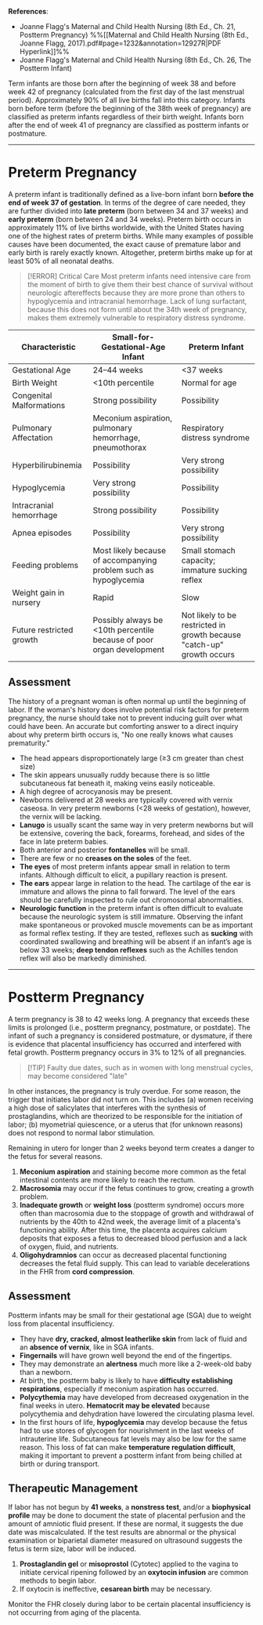 **References**:
- Joanne Flagg's Maternal and Child Health Nursing (8th Ed., Ch. 21, Postterm Pregnancy) %%[[Maternal and Child Health Nursing (8th Ed., Joanne Flagg, 2017).pdf#page=1232&annotation=12927R|PDF Hyperlink]]%%
- Joanne Flagg's Maternal and Child Health Nursing (8th Ed., Ch. 26, The Postterm Infant)

Term infants are those born after the beginning of week 38 and before week 42 of pregnancy (calculated from the first day of the last menstrual period). Approximately 90% of all live births fall into this category. Infants born before term (before the beginning of the 38th week of pregnancy) are classified as preterm infants regardless of their birth weight. Infants born after the end of week 41 of pregnancy are classified as postterm infants or postmature.

___

# Preterm Pregnancy
A preterm infant is traditionally defined as a live-born infant born **before the end of week 37 of gestation**. In terms of the degree of care needed, they are further divided into **late preterm** (born between 34 and 37 weeks) and **early preterm** (born between 24 and 34 weeks). Preterm birth occurs in approximately 11% of live births worldwide, with the United States having one of the highest rates of preterm births. While many examples of possible causes have been documented, the exact cause of premature labor and early birth is rarely exactly known. Altogether, preterm births make up for at least 50% of all neonatal deaths.

>[!ERROR] Critical Care
>Most preterm infants need intensive care from the moment of birth to give them their best chance of survival without neurologic aftereffects because they are more prone than others to hypoglycemia and intracranial hemorrhage. Lack of lung surfactant, because this does not form until about the 34th week of pregnancy, makes them extremely vulnerable to respiratory distress syndrome.

| Characteristic           | Small-for-Gestational-Age Infant                                      | Preterm Infant                                                         |
| ------------------------ | --------------------------------------------------------------------- | ---------------------------------------------------------------------- |
| Gestational Age          | 24–44 weeks                                                           | <37 weeks                                                              |
| Birth Weight             | <10th percentile                                                      | Normal for age                                                         |
| Congenital Malformations | Strong possibility                                                    | Possibility                                                            |
| Pulmonary Affectation    | Meconium aspiration, pulmonary hemorrhage, pneumothorax               | Respiratory distress syndrome                                          |
| Hyperbilirubinemia       | Possibility                                                           | Very strong possibility                                                |
| Hypoglycemia             | Very strong possibility                                               | Possibility                                                            |
| Intracranial hemorrhage  | Strong possibility                                                    | Possibility                                                            |
| Apnea episodes           | Possibility                                                           | Very strong possibility                                                |
| Feeding problems         | Most likely because of accompanying problem such as hypoglycemia      | Small stomach capacity; immature sucking reflex                        |
| Weight gain in nursery   | Rapid                                                                 | Slow                                                                   |
| Future restricted growth | Possibly always be <10th percentile because of poor organ development | Not likely to be restricted in growth because "catch-up" growth occurs |

## Assessment
The history of a pregnant woman is often normal up until the beginning of labor. If the woman's history does involve potential risk factors for preterm pregnancy, the nurse should take not to prevent inducing guilt over what could have been. An accurate but comforting answer to a direct inquiry about why preterm birth occurs is, "No one really knows what causes prematurity."
- The head appears disproportionately large (≥3 cm greater than chest size)
- The skin appears unusually ruddy because there is so little subcutaneous fat beneath it, making veins easily noticeable.
- A high degree of acrocyanosis may be present.
- Newborns delivered at 28 weeks are typically covered with vernix caseosa. In very preterm newborns (<28 weeks of gestation), however, the vernix will be lacking.
- **Lanugo** is usually scant the same way in very preterm newborns but will be extensive, covering the back, forearms, forehead, and sides of the face in late preterm babies.
- Both anterior and posterior **fontanelles** will be small.
- There are few or no **creases on the soles** of the feet.
- **The eyes** of most preterm infants appear small in relation to term infants. Although difficult to elicit, a pupillary reaction is present.
- **The ears** appear large in relation to the head. The cartilage of the ear is immature and allows the pinna to fall forward. The level of the ears should be carefully inspected to rule out chromosomal abnormalities.
- **Neurologic function** in the preterm infant is often difficult to evaluate because the neurologic system is still immature. Observing the infant make spontaneous or provoked muscle movements can be as important as formal reflex testing. If they are tested, reflexes such as **sucking** with coordinated swallowing and breathing will be absent if an infant’s age is below 33 weeks; **deep tendon reflexes** such as the Achilles tendon reflex will also be markedly diminished.

___

# Postterm Pregnancy
A term pregnancy is 38 to 42 weeks long. A pregnancy that exceeds these limits is prolonged (i.e., postterm pregnancy, postmature, or postdate). The infant of such a pregnancy is considered postmature, or dysmature, if there is evidence that placental insufficiency has occurred and interfered with fetal growth. Postterm pregnancy occurs in 3% to 12% of all pregnancies.

>[!TIP] Faulty due dates, such as in women with long menstrual cycles, may become considered "late"

In other instances, the pregnancy is truly overdue. For some reason, the trigger that initiates labor did not turn on. This includes (a) women receiving a high dose of salicylates that interferes with the synthesis of prostaglandins, which are theorized to be responsible for the initiation of labor; (b) myometrial quiescence, or a uterus that (for unknown reasons) does not respond to normal labor stimulation.

Remaining in utero for longer than 2 weeks beyond term creates a danger to the fetus for several reasons.
1. **Meconium aspiration** and staining become more common as the fetal intestinal contents are more likely to reach the rectum.
2. **Macrosomia** may occur if the fetus continues to grow, creating a growth problem.
3. **Inadequate growth** or **weight loss** (postterm syndrome) occurs more often than macrosomia due to the stoppage of growth and withdrawal of nutrients by the 40th to 42nd week, the average limit of a placenta's functioning ability. After this time, the placenta acquires calcium deposits that exposes a fetus to decreased blood perfusion and a lack of oxygen, fluid, and nutrients.
4. **Oligohydramnios** can occur as decreased placental functioning decreases the fetal fluid supply. This can lead to variable decelerations in the FHR from **cord compression**.
## Assessment
Postterm infants may be small for their gestational age (SGA) due to weight loss from placental insufficiency.
- They have **dry, cracked, almost leatherlike skin** from lack of fluid and an **absence of vernix**, like in SGA infants.
- **Fingernails** will have grown well beyond the end of the fingertips.
- They may demonstrate an **alertness** much more like a 2-week-old baby than a newborn.
- At birth, the postterm baby is likely to have **difficulty establishing respirations**, especially if meconium aspiration has occurred.
- **Polycythemia** may have developed from decreased oxygenation in the final weeks in utero. **Hematocrit may be elevated** because polycythemia and dehydration have lowered the circulating plasma level.
- In the first hours of life, **hypoglycemia** may develop because the fetus had to use stores of glycogen for nourishment in the last weeks of intrauterine life. Subcutaneous fat levels may also be low for the same reason. This loss of fat can make **temperature regulation difficult**, making it important to prevent a postterm infant from being chilled at birth or during transport.
## Therapeutic Management
If labor has not begun by **41 weeks**, a **nonstress test**, and/or a **biophysical profile** may be done to document the state of placental perfusion and the amount of amniotic fluid present. If these are normal, it suggests the due date was miscalculated. If the test results are abnormal or the physical examination or biparietal diameter measured on ultrasound suggests the fetus is term size, labor will be induced.
1. **Prostaglandin gel** or **misoprostol** (Cytotec) applied to the vagina to initiate cervical ripening followed by an **oxytocin infusion** are common methods to begin labor.
2. If oxytocin is ineffective, **cesarean birth** may be necessary.

Monitor the FHR closely during labor to be certain placental insufficiency is not occurring from aging of the placenta.
